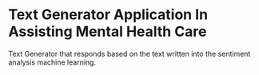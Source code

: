 # Text Generator Application In Assisting Mental Health Care

Text Generator that responds based on the text written into the sentiment analysis machine learning.
